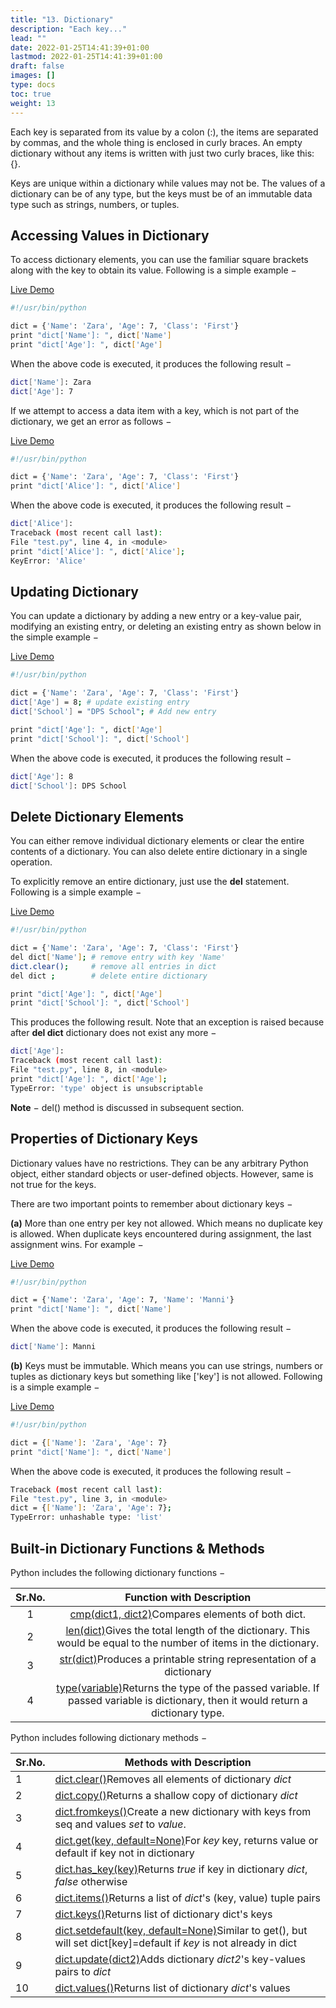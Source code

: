 ```yaml
---
title: "13. Dictionary"
description: "Each key..."
lead: ""
date: 2022-01-25T14:41:39+01:00
lastmod: 2022-01-25T14:41:39+01:00
draft: false
images: []
type: docs
toc: true
weight: 13
---
```




Each key is separated from its value by a colon (:), the items are separated by commas, and the whole thing is enclosed in curly braces. An empty dictionary without any items is written with just two curly braces, like this: {}.

Keys are unique within a dictionary while values may not be. The values of a dictionary can be of any type, but the keys must be of an immutable data type such as strings, numbers, or tuples.

## Accessing Values in Dictionary

To access dictionary elements, you can use the familiar square brackets along with the key to obtain its value. Following is a simple example −

[Live Demo](http://tpcg.io/KTBDvD)

```bash
#!/usr/bin/python

dict = {'Name': 'Zara', 'Age': 7, 'Class': 'First'}
print "dict['Name']: ", dict['Name']
print "dict['Age']: ", dict['Age']
```

When the above code is executed, it produces the following result −

```bash
dict['Name']: Zara
dict['Age']: 7
```

If we attempt to access a data item with a key, which is not part of the dictionary, we get an error as follows −

[Live Demo](http://tpcg.io/pzUOPx)

```bash
#!/usr/bin/python

dict = {'Name': 'Zara', 'Age': 7, 'Class': 'First'}
print "dict['Alice']: ", dict['Alice']
```

When the above code is executed, it produces the following result −

```bash
dict['Alice']:
Traceback (most recent call last):
File "test.py", line 4, in <module>
print "dict['Alice']: ", dict['Alice'];
KeyError: 'Alice'
```

## Updating Dictionary

You can update a dictionary by adding a new entry or a key-value pair, modifying an existing entry, or deleting an existing entry as shown below in the simple example −

[Live Demo](http://tpcg.io/porcg2)

```bash
#!/usr/bin/python

dict = {'Name': 'Zara', 'Age': 7, 'Class': 'First'}
dict['Age'] = 8; # update existing entry
dict['School'] = "DPS School"; # Add new entry

print "dict['Age']: ", dict['Age']
print "dict['School']: ", dict['School']
```

When the above code is executed, it produces the following result −

```bash
dict['Age']: 8
dict['School']: DPS School
```

## Delete Dictionary Elements

You can either remove individual dictionary elements or clear the entire contents of a dictionary. You can also delete entire dictionary in a single operation.

To explicitly remove an entire dictionary, just use the **del** statement. Following is a simple example −

[Live Demo](http://tpcg.io/mbvT73)

```bash
#!/usr/bin/python

dict = {'Name': 'Zara', 'Age': 7, 'Class': 'First'}
del dict['Name']; # remove entry with key 'Name'
dict.clear();     # remove all entries in dict
del dict ;        # delete entire dictionary

print "dict['Age']: ", dict['Age']
print "dict['School']: ", dict['School']
```

This produces the following result. Note that an exception is raised because after **del dict** dictionary does not exist any more −

```bash
dict['Age']:
Traceback (most recent call last):
File "test.py", line 8, in <module>
print "dict['Age']: ", dict['Age'];
TypeError: 'type' object is unsubscriptable
```

**Note** − del() method is discussed in subsequent section.

## Properties of Dictionary Keys

Dictionary values have no restrictions. They can be any arbitrary Python object, either standard objects or user-defined objects. However, same is not true for the keys.

There are two important points to remember about dictionary keys −

**(a)** More than one entry per key not allowed. Which means no duplicate key is allowed. When duplicate keys encountered during assignment, the last assignment wins. For example −

[Live Demo](http://tpcg.io/rEJFby)

```bash
#!/usr/bin/python

dict = {'Name': 'Zara', 'Age': 7, 'Name': 'Manni'}
print "dict['Name']: ", dict['Name']
```

When the above code is executed, it produces the following result −

```bash
dict['Name']: Manni
```

**(b)** Keys must be immutable. Which means you can use strings, numbers or tuples as dictionary keys but something like ['key'] is not allowed. Following is a simple example −

[Live Demo](http://tpcg.io/BLKmXZ)

```bash
#!/usr/bin/python

dict = {['Name']: 'Zara', 'Age': 7}
print "dict['Name']: ", dict['Name']
```

When the above code is executed, it produces the following result −

```bash
Traceback (most recent call last):
File "test.py", line 3, in <module>
dict = {['Name']: 'Zara', 'Age': 7};
TypeError: unhashable type: 'list'
```

## Built-in Dictionary Functions & Methods

Python includes the following dictionary functions −

| Sr.No. |                  Function with Description                   |
| :----: | :----------------------------------------------------------: |
|   1    | [cmp(dict1, dict2)](https://www.tutorialspoint.com/python/dictionary_cmp.htm)Compares elements of both dict. |
|   2    | [len(dict)](https://www.tutorialspoint.com/python/dictionary_len.htm)Gives the total length of the dictionary. This would be equal to the number of items in the dictionary. |
|   3    | [str(dict)](https://www.tutorialspoint.com/python/dictionary_str.htm)Produces a printable string representation of a dictionary |
|   4    | [type(variable)](https://www.tutorialspoint.com/python/dictionary_type.htm)Returns the type of the passed variable. If passed variable is dictionary, then it would return a dictionary type. |

Python includes following dictionary methods −

| Sr.No. | Methods with Description                                     |
| ------ | ------------------------------------------------------------ |
| 1      | [dict.clear()](https://www.tutorialspoint.com/python/dictionary_clear.htm)Removes all elements of dictionary *dict* |
| 2      | [dict.copy()](https://www.tutorialspoint.com/python/dictionary_copy.htm)Returns a shallow copy of dictionary *dict* |
| 3      | [dict.fromkeys()](https://www.tutorialspoint.com/python/dictionary_fromkeys.htm)Create a new dictionary with keys from seq and values *set* to *value*. |
| 4      | [dict.get(key, default=None)](https://www.tutorialspoint.com/python/dictionary_get.htm)For *key* key, returns value or default if key not in dictionary |
| 5      | [dict.has_key(key)](https://www.tutorialspoint.com/python/dictionary_has_key.htm)Returns *true* if key in dictionary *dict*, *false* otherwise |
| 6      | [dict.items()](https://www.tutorialspoint.com/python/dictionary_items.htm)Returns a list of *dict*'s (key, value) tuple pairs |
| 7      | [dict.keys()](https://www.tutorialspoint.com/python/dictionary_keys.htm)Returns list of dictionary dict's keys |
| 8      | [dict.setdefault(key, default=None)](https://www.tutorialspoint.com/python/dictionary_setdefault.htm)Similar to get(), but will set dict[key]=default if *key* is not already in dict |
| 9      | [dict.update(dict2)](https://www.tutorialspoint.com/python/dictionary_update.htm)Adds dictionary *dict2*'s key-values pairs to *dict* |
| 10     | [dict.values()](https://www.tutorialspoint.com/python/dictionary_values.htm)Returns list of dictionary *dict*'s values |
